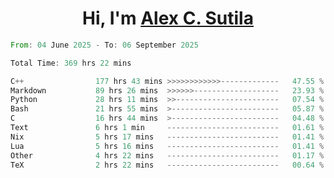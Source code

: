 <h1 align="center">Hi, I'm <a href="https://github.com/alexsutila" target="blank">Alex C. Sutila</a></h1>

<!--START_SECTION:waka-->

```rust
From: 04 June 2025 - To: 06 September 2025

Total Time: 369 hrs 22 mins

C++                177 hrs 43 mins >>>>>>>>>>>>-------------   47.55 %
Markdown           89 hrs 26 mins  >>>>>>-------------------   23.93 %
Python             28 hrs 11 mins  >>-----------------------   07.54 %
Bash               21 hrs 55 mins  >------------------------   05.87 %
C                  16 hrs 44 mins  >------------------------   04.48 %
Text               6 hrs 1 min     -------------------------   01.61 %
Nix                5 hrs 17 mins   -------------------------   01.41 %
Lua                5 hrs 16 mins   -------------------------   01.41 %
Other              4 hrs 22 mins   -------------------------   01.17 %
TeX                2 hrs 22 mins   -------------------------   00.64 %
```

<!--END_SECTION:waka-->
